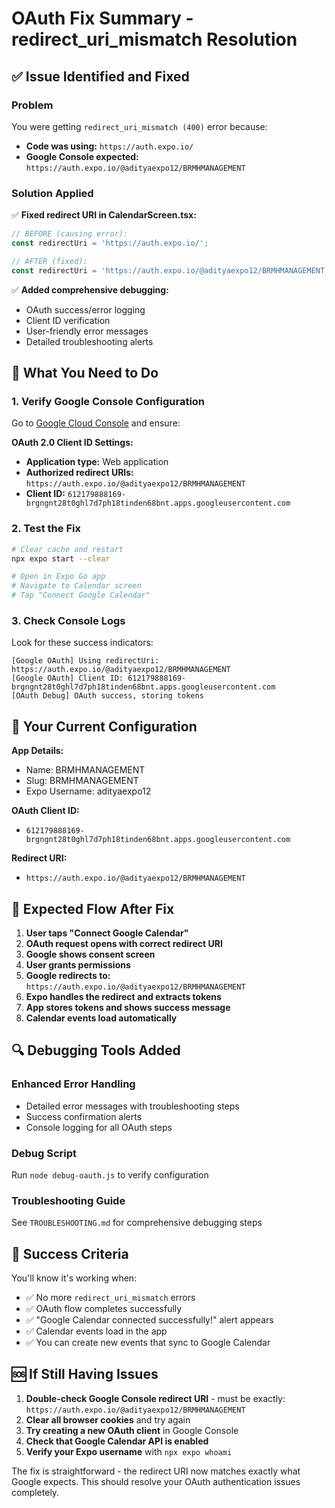 # OAuth Fix Summary - redirect_uri_mismatch Resolution

## ✅ Issue Identified and Fixed

### Problem
You were getting `redirect_uri_mismatch (400)` error because:
- **Code was using:** `https://auth.expo.io/`
- **Google Console expected:** `https://auth.expo.io/@adityaexpo12/BRMHMANAGEMENT`

### Solution Applied
✅ **Fixed redirect URI in CalendarScreen.tsx:**
```typescript
// BEFORE (causing error):
const redirectUri = 'https://auth.expo.io/';

// AFTER (fixed):
const redirectUri = 'https://auth.expo.io/@adityaexpo12/BRMHMANAGEMENT';
```

✅ **Added comprehensive debugging:**
- OAuth success/error logging
- Client ID verification
- User-friendly error messages
- Detailed troubleshooting alerts

## 🔧 What You Need to Do

### 1. Verify Google Console Configuration
Go to [Google Cloud Console](https://console.cloud.google.com/) and ensure:

**OAuth 2.0 Client ID Settings:**
- **Application type:** Web application
- **Authorized redirect URIs:** `https://auth.expo.io/@adityaexpo12/BRMHMANAGEMENT`
- **Client ID:** `612179888169-brgngnt28t0ghl7d7ph18tinden68bnt.apps.googleusercontent.com`

### 2. Test the Fix
```bash
# Clear cache and restart
npx expo start --clear

# Open in Expo Go app
# Navigate to Calendar screen
# Tap "Connect Google Calendar"
```

### 3. Check Console Logs
Look for these success indicators:
```
[Google OAuth] Using redirectUri: https://auth.expo.io/@adityaexpo12/BRMHMANAGEMENT
[Google OAuth] Client ID: 612179888169-brgngnt28t0ghl7d7ph18tinden68bnt.apps.googleusercontent.com
[OAuth Debug] OAuth success, storing tokens
```

## 📱 Your Current Configuration

**App Details:**
- Name: BRMHMANAGEMENT
- Slug: BRMHMANAGEMENT
- Expo Username: adityaexpo12

**OAuth Client ID:**
- `612179888169-brgngnt28t0ghl7d7ph18tinden68bnt.apps.googleusercontent.com`

**Redirect URI:**
- `https://auth.expo.io/@adityaexpo12/BRMHMANAGEMENT`

## 🚀 Expected Flow After Fix

1. **User taps "Connect Google Calendar"**
2. **OAuth request opens with correct redirect URI**
3. **Google shows consent screen**
4. **User grants permissions**
5. **Google redirects to:** `https://auth.expo.io/@adityaexpo12/BRMHMANAGEMENT`
6. **Expo handles the redirect and extracts tokens**
7. **App stores tokens and shows success message**
8. **Calendar events load automatically**

## 🔍 Debugging Tools Added

### Enhanced Error Handling
- Detailed error messages with troubleshooting steps
- Success confirmation alerts
- Console logging for all OAuth steps

### Debug Script
Run `node debug-oauth.js` to verify configuration

### Troubleshooting Guide
See `TROUBLESHOOTING.md` for comprehensive debugging steps

## 🎯 Success Criteria

You'll know it's working when:
- ✅ No more `redirect_uri_mismatch` errors
- ✅ OAuth flow completes successfully
- ✅ "Google Calendar connected successfully!" alert appears
- ✅ Calendar events load in the app
- ✅ You can create new events that sync to Google Calendar

## 🆘 If Still Having Issues

1. **Double-check Google Console redirect URI** - must be exactly: `https://auth.expo.io/@adityaexpo12/BRMHMANAGEMENT`
2. **Clear all browser cookies** and try again
3. **Try creating a new OAuth client** in Google Console
4. **Check that Google Calendar API is enabled**
5. **Verify your Expo username** with `npx expo whoami`

The fix is straightforward - the redirect URI now matches exactly what Google expects. This should resolve your OAuth authentication issues completely.
